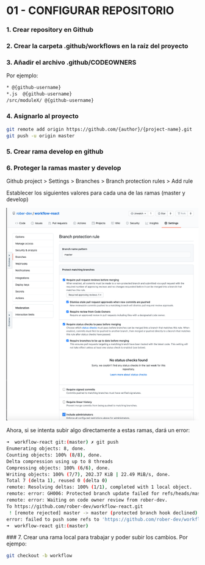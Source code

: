 # 01 - CONFIGURAR REPOSITORIO

### 1. Crear repository en Github

### 2. Crear la carpeta .github/workflows en la raíz del proyecto

### 3. Añadir el archivo .github/CODEOWNERS

Por ejemplo:

```txt
* @{github-username}
*.js  @{github-username}
/src/moduleX/ @{github-username}
```

### 4. Asignarlo al proyecto

```bash
git remote add origin https://github.com/{author}/{project-name}.git
git push -u origin master
```

### 5. Crear rama **develop** en github

### 6. Proteger la ramas **master** y **develop**

Github project > Settings > Branches > Branch protection rules > Add rule

Establecer los siguientes valores para cada una de las ramas (master y develop)

![image info](./protect-branch.png)

Ahora, si se intenta subir algo directamente a estas ramas, dará un error:

```bash
➜  workflow-react git:(master) ✗ git push
Enumerating objects: 8, done.
Counting objects: 100% (8/8), done.
Delta compression using up to 8 threads
Compressing objects: 100% (6/6), done.
Writing objects: 100% (7/7), 202.37 KiB | 22.49 MiB/s, done.
Total 7 (delta 1), reused 0 (delta 0)
remote: Resolving deltas: 100% (1/1), completed with 1 local object.
remote: error: GH006: Protected branch update failed for refs/heads/master.
remote: error: Waiting on code owner review from rober-dev.
To https://github.com/rober-dev/workflow-react.git
 ! [remote rejected] master -> master (protected branch hook declined)
error: failed to push some refs to 'https://github.com/rober-dev/workflow-react.git'
➜  workflow-react git:(master)
```

### 7. Crear una rama local para trabajar y poder subir los cambios.
Por ejempo:

```bash
git checkout -b workflow
```

